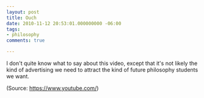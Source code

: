 ```yaml
---
layout: post
title: Ouch
date: 2010-11-12 20:53:01.000000000 -06:00
tags:
- philosophy
comments: true

---
```


<p>I don't quite know what to say about this video, except that it's not likely the kind of advertising we need to attract the kind of future philosophy students we want.</p>
<div class="attribution">(<span>Source:</span> <a href="https://www.youtube.com/">https://www.youtube.com/</a>)</div>

